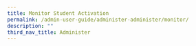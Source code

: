 ```yaml
---
title: Monitor Student Activation
permalink: /admin-user-guide/administer-administer/monitor/
description: ""
third_nav_title: Administer
---
```

